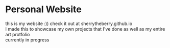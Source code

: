 # Personal Website
this is my website :)) check it out at sherrytheberry.github.io <br>
I made this to showcase my own projects that I've done as well as my entire art protfolio <br>
currently in progress

